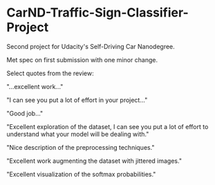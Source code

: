 # CarND-Traffic-Sign-Classifier-Project

Second project for Udacity's Self-Driving Car Nanodegree.

Met spec on first submission with one minor change.

Select quotes from the review:

"...excellent work..."

"I can see you put a lot of effort in your project..."

"Good job..."

"Excellent exploration of the dataset, I can see you put a lot of effort to understand what your model will be dealing with."

"Nice description of the preprocessing techniques."

"Excellent work augmenting the dataset with jittered images."

"Excellent visualization of the softmax probabilities."
